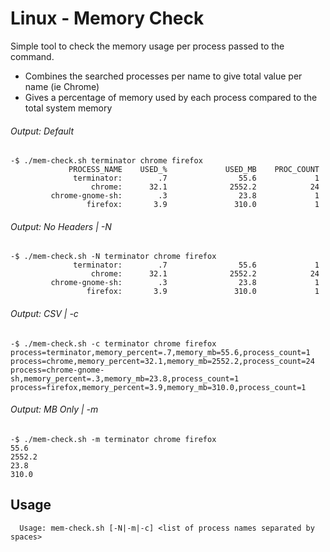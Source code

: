 # Linux - Memory Check
Simple tool to check the memory usage per process passed to the command.
 - Combines the searched processes per name to give total value per name (ie Chrome)
 - Gives a percentage of memory used by each process compared to the total system memory

###### Output: Default
```
-$ ./mem-check.sh terminator chrome firefox
             PROCESS_NAME    USED_%             USED_MB    PROC_COUNT
              terminator:        .7                55.6             1
                  chrome:      32.1              2552.2            24
         chrome-gnome-sh:        .3                23.8             1
                 firefox:       3.9               310.0             1
```
###### Output: No Headers | -N
```
-$ ./mem-check.sh -N terminator chrome firefox
              terminator:        .7                55.6             1
                  chrome:      32.1              2552.2            24
         chrome-gnome-sh:        .3                23.8             1
                 firefox:       3.9               310.0             1

```
###### Output: CSV | -c
```
-$ ./mem-check.sh -c terminator chrome firefox
process=terminator,memory_percent=.7,memory_mb=55.6,process_count=1
process=chrome,memory_percent=32.1,memory_mb=2552.2,process_count=24
process=chrome-gnome-sh,memory_percent=.3,memory_mb=23.8,process_count=1
process=firefox,memory_percent=3.9,memory_mb=310.0,process_count=1
```
###### Output: MB Only | -m
```
-$ ./mem-check.sh -m terminator chrome firefox
55.6
2552.2
23.8
310.0

```

## Usage
```
  Usage: mem-check.sh [-N|-m|-c] <list of process names separated by spaces>
```
